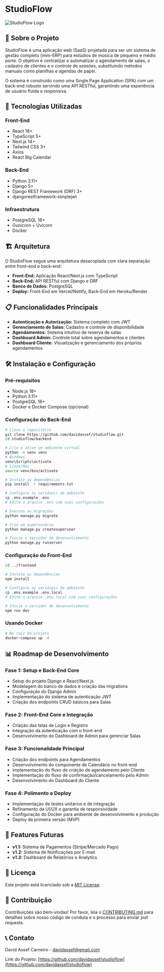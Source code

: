 # StudioFlow

![StudioFlow Logo](https://via.placeholder.com/150x150.png?text=StudioFlow)

## 🎵 Sobre o Projeto

StudioFlow é uma aplicação web (SaaS) projetada para ser um sistema de gestão completo (mini-ERP) para estúdios de música de pequeno e médio porte. O objetivo é centralizar e automatizar o agendamento de salas, o cadastro de clientes e o controle de sessões, substituindo métodos manuais como planilhas e agendas de papel.

O sistema é construído como uma Single Page Application (SPA) com um back-end robusto servindo uma API RESTful, garantindo uma experiência de usuário fluida e responsiva.

## 🚀 Tecnologias Utilizadas

### Front-End
- React 18+
- TypeScript 5+
- Next.js 14+
- Tailwind CSS 3+
- Axios
- React Big Calendar

### Back-End
- Python 3.11+
- Django 5+
- Django REST Framework (DRF) 3+
- djangorestframework-simplejwt

### Infraestrutura
- PostgreSQL 16+
- Gunicorn + Uvicorn
- Docker

## 🏗️ Arquitetura

O StudioFlow segue uma arquitetura desacoplada com clara separação entre front-end e back-end:

- **Front-End:** Aplicação React/Next.js com TypeScript
- **Back-End:** API RESTful com Django e DRF
- **Banco de Dados:** PostgreSQL
- **Deploy:** Front-End em Vercel/Netlify, Back-End em Heroku/Render

## 📋 Funcionalidades Principais

- **Autenticação e Autorização:** Sistema completo com JWT
- **Gerenciamento de Salas:** Cadastro e controle de disponibilidade
- **Agendamentos:** Sistema intuitivo de reserva de salas
- **Dashboard Admin:** Controle total sobre agendamentos e clientes
- **Dashboard Cliente:** Visualização e gerenciamento dos próprios agendamentos

## 🛠️ Instalação e Configuração

### Pré-requisitos

- Node.js 18+
- Python 3.11+
- PostgreSQL 16+
- Docker e Docker Compose (opcional)

### Configuração do Back-End

```bash
# Clone o repositório
git clone https://github.com/davidassef/studioflow.git
cd studioflow/backend

# Crie e ative um ambiente virtual
python -m venv venv
# Windows
venv\Scripts\activate
# Linux/Mac
source venv/bin/activate

# Instale as dependências
pip install -r requirements.txt

# Configure as variáveis de ambiente
cp .env.example .env
# Edite o arquivo .env com suas configurações

# Execute as migrações
python manage.py migrate

# Crie um superusuário
python manage.py createsuperuser

# Inicie o servidor de desenvolvimento
python manage.py runserver
```

### Configuração do Front-End

```bash
cd ../frontend

# Instale as dependências
npm install

# Configure as variáveis de ambiente
cp .env.example .env.local
# Edite o arquivo .env.local com suas configurações

# Inicie o servidor de desenvolvimento
npm run dev
```

### Usando Docker

```bash
# Na raiz do projeto
docker-compose up -d
```

## 📊 Roadmap de Desenvolvimento

### Fase 1: Setup e Back-End Core
- Setup do projeto Django e React/Next.js
- Modelagem do banco de dados e criação das migrations
- Configuração do Django Admin
- Implementação do sistema de autenticação JWT
- Criação dos endpoints CRUD básicos para Salas

### Fase 2: Front-End Core e Integração
- Criação das telas de Login e Registro
- Integração da autenticação com o front-end
- Desenvolvimento do Dashboard de Admin para gerenciar Salas

### Fase 3: Funcionalidade Principal
- Criação dos endpoints para Agendamentos
- Desenvolvimento do componente de Calendário no front-end
- Implementação do fluxo de criação de agendamento pelo Cliente
- Implementação do fluxo de confirmação/cancelamento pelo Admin
- Desenvolvimento do Dashboard do Cliente

### Fase 4: Polimento e Deploy
- Implementação de testes unitários e de integração
- Refinamento da UI/UX e garantia de responsividade
- Configuração do Docker para ambiente de desenvolvimento e produção
- Deploy da primeira versão (MVP)

## 🔮 Features Futuras

- **v1.1:** Sistema de Pagamentos (Stripe/Mercado Pago)
- **v1.2:** Sistema de Notificações por E-mail
- **v1.3:** Dashboard de Relatórios e Analytics

## 📄 Licença

Este projeto está licenciado sob a [MIT License](LICENSE).

## 👥 Contribuição

Contribuições são bem-vindas! Por favor, leia o [CONTRIBUTING.md](CONTRIBUTING.md) para detalhes sobre nosso código de conduta e o processo para enviar pull requests.

## 📞 Contato

David Assef Carneiro - [davidassef@gmail.com](mailto:davidassef@gmail.com)

Link do Projeto: [https://github.com/davidassef/studioflow](https://github.com/davidassef/studioflow)
